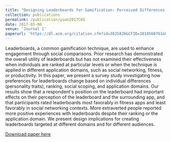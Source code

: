 ```yaml
---
title: "Designing Leaderboards for Gamification: Perceived Differences Based on User Ranking, Application Domain, and Personality Traits"
collection: publications
permalink: /publication/yuan2017CHI
date: 2017-05-06
venue: 'Journal 1'
paperurl: 'https://dl.acm.org/citation.cfm?id=3025826&CFID=1018560761&CFTOKEN=17541270'
---
```

Leaderboards, a common gamification technique, are used to enhance engagement through social comparisons. Prior research has demonstrated the overall utility of leaderboards but has not examined their effectiveness when individuals are ranked at particular levels or when the technique is applied in different application domains, such as social networking, fitness, or productivity. In this paper, we present a survey study investigating how preferences for leaderboards change based on individual differences (personality traits), ranking, social scoping, and application domains. Our results show that a respondent's position on the leaderboard had important effects on their perception of the leaderboard and the surrounding app, and that participants rated leaderboards most favorably in fitness apps and least favorably in social networking contexts. More extraverted people reported more positive experiences with leaderboards despite their ranking or the application domain. We present design implications for creating leaderboards targeted at different domains and for different audiences.

[Download paper here](https://dl.acm.org/citation.cfm?id=3025826&CFID=1018560761&CFTOKEN=17541270)

